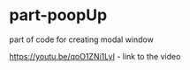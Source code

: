 # part-poopUp
part of code for creating modal window

https://youtu.be/qoO1ZNi1LyI - link to the video 
